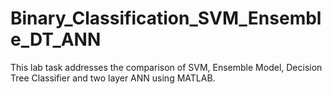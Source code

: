 # Binary_Classification_SVM_Ensemble_DT_ANN
This lab task addresses the comparison of SVM, Ensemble Model, Decision Tree Classifier and two layer ANN using MATLAB.
